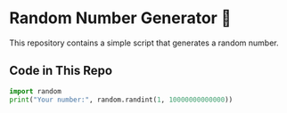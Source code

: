 # Random Number Generator 🎲  

This repository contains a simple script that generates a random number.  

## Code in This Repo  
```python
import random  
print("Your number:", random.randint(1, 10000000000000))
